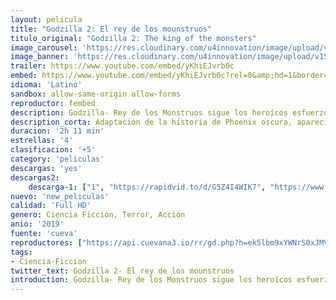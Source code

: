 ```yaml
---
layout: pelicula
title: "Godzilla 2: El rey de los mounstruos"
titulo_original: "Godzilla 2: The king of the monsters"
image_carousel: 'https://res.cloudinary.com/u4innovation/image/upload/v1560057389/godzilla-poster-min_ymhid5.jpg'
image_banner: 'https://res.cloudinary.com/u4innovation/image/upload/v1560057390/godzilla-banner-min_cew2vk.jpg'
trailer: https://www.youtube.com/embed/yKhiEJvrb0c
embed: https://www.youtube.com/embed/yKhiEJvrb0c?rel=0&amp;hd=1&border=0&wmode=opaque&enablejsapi=1&modestbranding=1&controls=1&showinfo=1
idioma: 'Latino'
sandbox: allow-same-origin allow-forms
reproductor: fembed
description: Godzilla- Rey de los Monstruos sigue los heroícos esfuerzos de los criptozoólogos de la agencia Monarch mientras tratan de enfrentrarse contra un grupo de enormes monstruos, incluyendo el propio Godzilla. Entre todos intentan resistir a las embestidas de Mothra, Rodan o del último némesis de la humanidad, King Ghidorah. Estas ancianas criaturas harán todo lo posible por sobrevivir, poniendo en riesgo la existencia del ser humano en el planeta
description_corta: Adaptación de la historia de Phoenix oscura, aparecida en Uncanny X-Men entre 1976-1977, y que sigue la transformación de Jean Grey.
duracion: '2h 11 min'
estrellas: '4'
clasificacion: '+5'
category: 'peliculas'
descargas: 'yes'
descargas2:
    descarga-1: ["1", "https://rapidvid.to/d/G5Z4I4WIK7", "https://www.google.com/s2/favicons?domain=openload.co","OpenLoad","https://res.cloudinary.com/imbriitneysam/image/upload/v1541473684/mexico.png", "Latino", "Full HD"]
nuevo: 'new_peliculas'
calidad: 'Full HD'
genero: Ciencia Ficción, Terror, Acción
anio: '2019'
fuente: 'cueva'
reproductores: ["https://api.cuevana3.io/rr/gd.php?h=ek5lbm9xYWNrS0xJMVp5b21KREk0dFBLbjVkaHhkRGdrOG1jbnBpUnhhS1YzYXRtbk5uV3ZMeXpnWGlHczgvTnNiQ1ZmcHU3bExtenhHcUJtNW13dzdTU3FadVkyUT09"]
tags:
- Ciencia-Ficcion
twitter_text: Godzilla 2- El rey de los mounstruos
introduction: Godzilla- Rey de los Monstruos sigue los heroícos esfuerzos de los criptozoólogos de la agencia Monarch mientras tratan de enfrentrarse contra un grupo de enormes monstruos, incluyendo el propio Godzilla. Entre todos intentan resistir a las embestidas de Mothra, Rodan o del último némesis de la humanidad, King Ghidorah. Estas ancianas criaturas harán todo lo posible por sobrevivir, poniendo en riesgo la existencia del ser humano en el planeta
---
```



 







